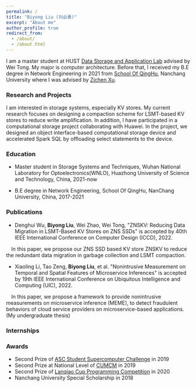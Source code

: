 ```yaml
---
permalink: /
title: "Biyong Liu (刘必勇)"
excerpt: "About me"
author_profile: true
redirect_from: 
  - /about/
  - /about.html
---
```



I am a master student at HUST [Data Storage and Application Lab](http://stlab.wnlo.hust.edu.cn/index.jsp) advised by Wei Tong. My major is computer architecture. Before that, I received my B.E degree in Network Engineering in 2021 from [School Of QingHu](http://qhxy.ncu.edu.cn/xygk/xyjs/index.htm), Nanchang University
where I was advised by [Zichen Xu](https://good.ncu.edu.cn/Pages/Professor.html).


### Research and Projects
I am interested in storage systems, especially KV stores. My current research focuses on designing a compaction scheme for LSMT-based KV stores to reduce write amplification. In addition, I have participated in a computational storage project collaborating with Huawei. In the project, we designed an object interface-based computational storage device and accelerated Spark SQL by offloading select statements to the device.

### Education

- Master student in Storage Systems and Techniques, Wuhan National Laboratory for Optoelectronics(WNLO), Huazhong University of Science and Technology, China, 2021-now

- B.E degree in Network Engineering, School Of QingHu, NanChang University, China, 2017-2021



### Publications

- Denghui Wu, **Biyong Liu**, Wei Zhao, Wei Tong, "ZNSKV: Reducing Data Migration in LSMT-Based KV Stores on ZNS SSDs" is accepted by 40th IEEE International Conference on Computer Design (ICCD), 2022.

&ensp;&ensp;In this paper, we propose our ZNS SSD based KV store ZNSKV to reduce the redundant data migration in garbage collection and LSMT compaction. 

- Xiaoling Li, Tao Zeng, **Biyong Liu**, et al. "Nonintrusive Measurement on Temporal and Spatial Features of Microservice Inferences" is accepted by 19th IEEE International Conference on Ubiquitous Intelligence and Computing (UIC), 2022.

&ensp;&ensp;In this paper, we propose a framework to provide nonintrusive measurements on microservice inference (MEME), to detect fraudulent behaviors of cloud service providers on microservice-based applications. (My undergraduate thesis)


  
### Internships

### Awards

- Second Prize of [ASC Student Supercomputer Challenge](http://www.asc-events.org/) in 2019
- Second Prize at National Level of [CUMCM](http://www.mcm.edu.cn/) in 2019
- Second Prize of [Lanqiao Cup Programming Competition](https://dasai.lanqiao.cn/pages/dasai/index.html) in 2020
- Nanchang University Special Scholarship in 2018
